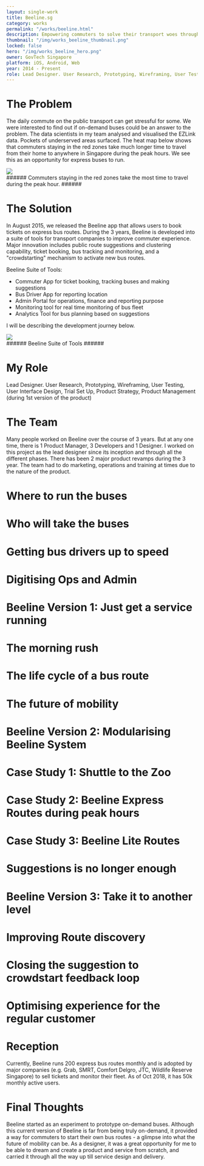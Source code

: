 ```yaml
---
layout: single-work
title: Beeline.sg
category: works
permalink: "/works/beeline.html"
description: Empowering commuters to solve their transport woes through crowdsourcing.
thumbnail: "/img/works_beeline_thumbnail.png"
locked: false
hero: "/img/works_beeline_hero.png"
owner: GovTech Singapore
platform: iOS, Android, Web
year: 2014 - Present
role: Lead Designer. User Research, Prototyping, Wireframing, User Testing, User Interface Design, Trial Set Up, Product Strategy, Product Management
---
```


# The Problem #
  The daily commute on the public transport can get stressful for some. We were interested to find out if on-demand buses could be an answer to the problem. The data scientists in my team analysed and visualised the EZLink data. Pockets of underserved areas surfaced. The heat map below shows that commuters staying in the red zones take much longer time to travel from their home to anywhere in Singapore during the peak hours. We see this as an opportunity for express buses to run.

  <div><img src="/img/beeline_heatmap.png"></div>
###### Commuters staying in the red zones take the most time to travel during the peak hour. ######

# The Solution #
In August 2015, we released the Beeline app that allows users to book tickets on express bus routes. During the 3 years, Beeline is developed into a suite of tools for transport companies to improve commuter experience. Major innovation includes public route suggestions and clustering capability, ticket booking, bus tracking and monitoring, and a "crowdstarting" mechanism to activate new bus routes.

Beeline Suite of Tools:

- Commuter App for ticket booking, tracking buses and making suggestions
- Bus Driver App for reporting location
- Admin Portal for operations, finance and reporting purpose
- Monitoring tool for real time monitoring of bus fleet
- Analytics Tool for bus planning based on suggestions

I will be describing the development journey below.

<div><img src="/img/beeline_suite"></div>
###### Beeline Suite of Tools ######

# My Role #
Lead Designer. User Research, Prototyping, Wireframing, User Testing, User Interface Design, Trial Set Up, Product Strategy, Product Management (during 1st version of the product)

# The Team #
Many people worked on Beeline over the course of 3 years. But at any one time, there is 1 Product Manager, 3 Developers and 1 Designer. I worked on this project as the lead designer since its inception and through all the different phases. There has been 2 major product revamps during the 3 year. The team had to do marketing, operations and training at times due to the nature of the product.

# Where to run the buses #

# Who will take the buses #

# Getting bus drivers up to speed #

# Digitising Ops and Admin #

# Beeline Version 1: Just get a service running #

# The morning rush #

# The life cycle of a bus route #

# The future of mobility #

# Beeline Version 2: Modularising Beeline System #

# Case Study 1: Shuttle to the Zoo #

# Case Study 2: Beeline Express Routes during peak hours #

# Case Study 3: Beeline Lite Routes #

# Suggestions is no longer enough #

# Beeline Version 3: Take it to another level #

# Improving Route discovery #

# Closing the suggestion to crowdstart feedback loop #

# Optimising experience for the regular customer #

# Reception #
Currently, Beeline runs 200 express bus routes monthly and is adopted by major companies (e.g. Grab, SMRT, Comfort Delgro, JTC, Wildlife Reserve Singapore) to sell tickets and monitor their fleet. As of Oct 2018, it has 50k monthly active users.


# Final Thoughts #
 Beeline started as an experiment to prototype on-demand buses. Although this current version of Beeline is far from being truly on-demand, it provided a way for commuters to start their own bus routes - a glimpse into what the future of mobility can be. As a designer, it was a great opportunity for me to be able to dream and create a product and service from scratch, and carried it through all the way up till service design and delivery.
